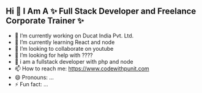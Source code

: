 <!-- <img src="https://punitkatiyar.github.io/profile_as_a%20developer.png" width="100%"> -->

## Hi  👋  I Am A ✨ Full Stack Developer and Freelance Corporate Trainer  ✨

- 🔭 I’m currently working on Ducat India Pvt. Ltd.
- 🌱 I’m currently learning React and node
- 👯 I’m looking to collaborate on youtube
- 🤔 I’m looking for help with ????
- 💬 i am a fullstack developer with php and node
- 📫 How to reach me: https://www.codewithpunit.com
- 😄 Pronouns: ...
- ⚡ Fun fact: ...
